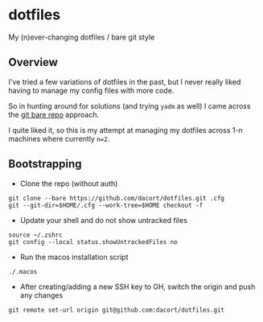 # dotfiles
My (n)ever-changing dotfiles / bare git style

## Overview

I've tried a few variations of dotfiles in the past, but I never really liked having to manage my config files with more code.

So in hunting around for solutions (and trying `yadm` as well) I came across the [git bare repo](https://www.atlassian.com/git/tutorials/dotfiles) approach.

I quite liked it, so this is my attempt at managing my dotfiles across 1-n machines where currently `n=2`.

## Bootstrapping

- Clone the repo (without auth)

```shell
git clone --bare https://github.com/dacort/dotfiles.git .cfg
git --git-dir=$HOME/.cfg --work-tree=$HOME checkout -f
```

- Update your shell and do not show untracked files

```shell
source ~/.zshrc
git config --local status.showUntrackedFiles no
```

- Run the macos installation script

```shell
./.macos
```

- After creating/adding a new SSH key to GH, switch the origin and push any changes

```shell
git remote set-url origin git@github.com:dacort/dotfiles.git
```
